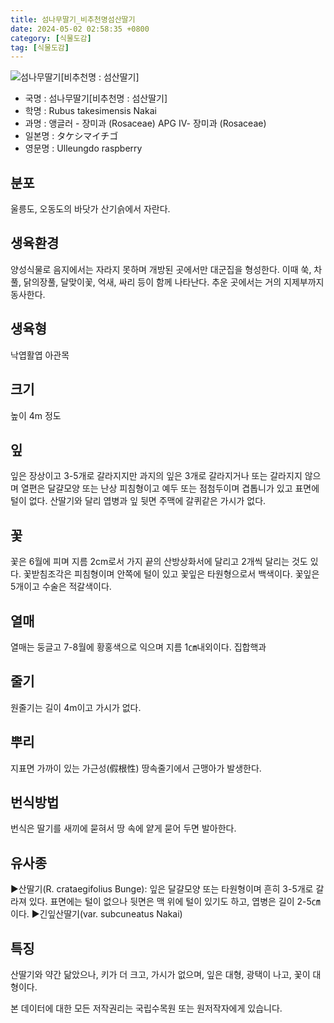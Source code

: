 ```yaml
---
title: 섬나무딸기_비추천명섬산딸기
date: 2024-05-02 02:58:35 +0800
category: [식물도감]
tag: [식물도감]
---
```




![섬나무딸기[비추천명 : 섬산딸기]](/fileUpload/plants/basic/Rosaceae/Rubus/10751/10751_1_th2.JPG)
- 국명 : 섬나무딸기[비추천명 : 섬산딸기]
- 학명 : Rubus takesimensis Nakai
- 과명 : 앵글러 - 장미과 (Rosaceae) APG Ⅳ- 장미과 (Rosaceae)
- 일본명 : タケシマイチゴ
- 영문명 : Ulleungdo raspberry


## 분포
울릉도, 오동도의 바닷가 산기슭에서 자란다.
## 생육환경
양성식물로 음지에서는 자라지 못하며 개방된 곳에서만 대군집을 형성한다. 이때 쑥, 차풀, 닭의장풀, 달맞이꽃, 억새, 싸리 등이 함께 나타난다. 추운 곳에서는 거의 지제부까지 동사한다.
## 생육형
낙엽활엽 아관목
## 크기
높이 4m 정도
## 잎
잎은 장상이고 3-5개로 갈라지지만 과지의 잎은 3개로 갈라지거나 또는 갈라지지 않으며 열편은 달걀모양 또는 난상 피침형이고 예두 또는 점첨두이며 겹톱니가 있고 표면에 털이 없다. 산딸기와 달리 엽병과 잎 뒷면 주맥에 갈퀴같은 가시가 없다.
## 꽃
꽃은 6월에 피며 지름 2cm로서 가지 끝의 산방상화서에 달리고 2개씩 달리는 것도 있다. 꽃받침조각은 피침형이며 안쪽에 털이 있고 꽃잎은 타원형으로서 백색이다. 꽃잎은 5개이고 수술은 적갈색이다.
## 열매
열매는 둥글고 7-8월에 황홍색으로 익으며 지름 1㎝내외이다. 집합핵과
## 줄기
원줄기는 길이 4m이고 가시가 없다.
## 뿌리
지표면 가까이 있는 가근성(假根性) 땅속줄기에서 근맹아가 발생한다.
## 번식방법
번식은 딸기를 새끼에 묻혀서 땅 속에 얕게 묻어 두면 발아한다.
## 유사종
▶산딸기(R. crataegifolius Bunge): 잎은 달걀모양 또는 타원형이며 흔히 3-5개로 갈라져 있다. 표면에는 털이 없으나 뒷면은 맥 위에 털이 있기도 하고, 엽병은 길이 2-5㎝이다. ▶긴잎산딸기(var. subcuneatus Nakai)
## 특징
산딸기와 약간 닮았으나, 키가 더 크고, 가시가 없으며, 잎은 대형, 광택이 나고, 꽃이 대형이다.






본 데이터에 대한 모든 저작권리는 국립수목원 또는 원저작자에게 있습니다.
